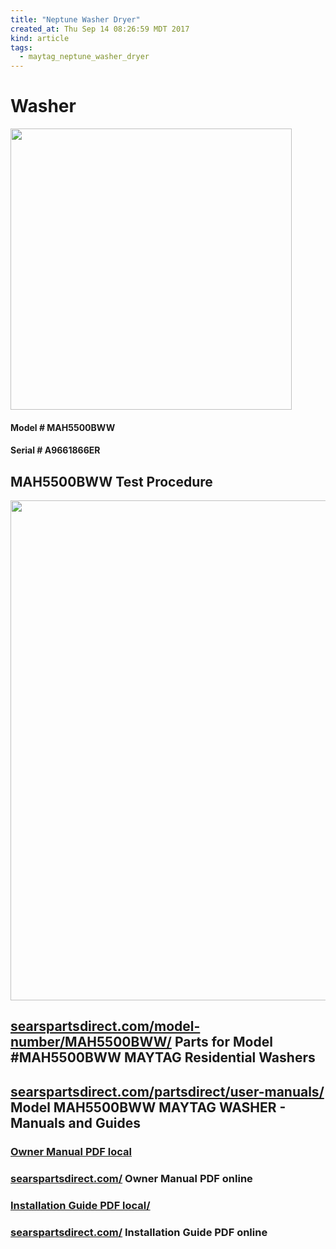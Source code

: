 ```yaml
---
title: "Neptune Washer Dryer"
created_at: Thu Sep 14 08:26:59 MDT 2017
kind: article
tags:
  - maytag_neptune_washer_dryer
---
```


<h1>Washer</h1>

<img src="/assets/images/maytag-neptune-washer-image.png" width="450px">

<h4>
Model # MAH5500BWW
</h4>

<h4>
Serial # A9661866ER
</h4>


<h2>MAH5500BWW Test Procedure</h2>

<img src="/assets/images/maytag-washer-mah5500G-test-instructions.png" width="800px">

<h2>
  <a href="http://www.searspartsdirect.com/model-number/MAH5500BWW/3048/0153200.html" target="_blank">searspartsdirect.com/model-number/MAH5500BWW/</a>
  Parts for Model #MAH5500BWW MAYTAG Residential Washers
</h2>

<h2>
  <a href="http://www.searspartsdirect.com/partsdirect/user-manuals/mah5500bww-maytag-parts-manual" target="_blank">searspartsdirect.com/partsdirect/user-manuals/</a>
  Model MAH5500BWW MAYTAG WASHER - Manuals and Guides
</h2>

<h3>
  <a href="/assets/pdf/maytag-neptune-washer-owner-manual.pdf" target="_blank">Owner Manual PDF local</a>
</h3>

<h3>
  <a href="http://c.searspartsdirect.com/mmh/pd_download/lis_pdf/OWNM/L0302242.pdf" target="_blank">searspartsdirect.com/</a>
  Owner Manual PDF online
</h3>

<h3>
  <a href="/assets/pdf/maytag-neptune-washer-installation.pdf" target="_blank">Installation Guide PDF local/</a>
</h3>

<h3>
  <a href="http://c.searspartsdirect.com/mmh/pd_download/lis_pdf/INSTL/L0503006.pdf" target="_blank">searspartsdirect.com/</a>
  Installation Guide PDF online
</h3>

<!--
html boilerplate
<a href="" target="_blank"></a>
<a name=""></a>
<img src="" width="400px">
<ul>
  <li></li>
</ul>
<pre>
</pre>
<pre><code>
</code></pre>
<math xmlns='http://www.w3.org/1998/Math/MathML' display='block'>
</math>
-->

